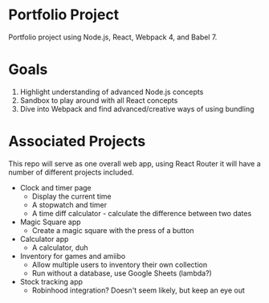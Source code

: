 # Portfolio Project

Portfolio project using Node.js, React, Webpack 4, and Babel 7.

# Goals

1) Highlight understanding of advanced Node.js concepts
2) Sandbox to play around with all React concepts
3) Dive into Webpack and find advanced/creative ways of using bundling

# Associated Projects

This repo will serve as one overall web app, using React Router it will have a number of different projects included.

* Clock and timer page
    * Display the current time
    * A stopwatch and timer
    * A time diff calculator - calculate the difference between two dates
* Magic Square app
    * Create a magic square with the press of a button
* Calculator app
    * A calculator, duh
* Inventory for games and amiibo
    * Allow multiple users to inventory their own collection
    * Run without a database, use Google Sheets (lambda?)
* Stock tracking app
    * Robinhood integration? Doesn't seem likely, but keep an eye out
